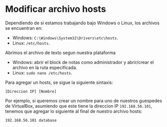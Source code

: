 # Modificar archivo hosts

Dependiendo de si estamos trabajando bajo Windows o Linux, los archivos se encuentran en:
- Windows: `C:\Windows\System32\Drivers\etc\hosts`.
- Linux: `/etc/hosts`.

Abrimos el archivo de texto segun nuestra plataforma
- Windows: abrir el block de notas como administrador y abrir/crear el archivo en la ruta especificada.
- Linux: `sudo nano /etc/hosts`.

Para agregar un hosts, se sigue la siguiente sintaxis:
```
[Direccion IP] [Nombre]
```

Por ejemplo, si queremos crear un nombre para uno de nuestros guespedes de VirtualBox, asumiendo que este tiene la direccion IP `192.168.56.101`, tenemos que agregar lo siguiente al final de nuestro archivo hosts:
```
192.168.56.101 database
```
